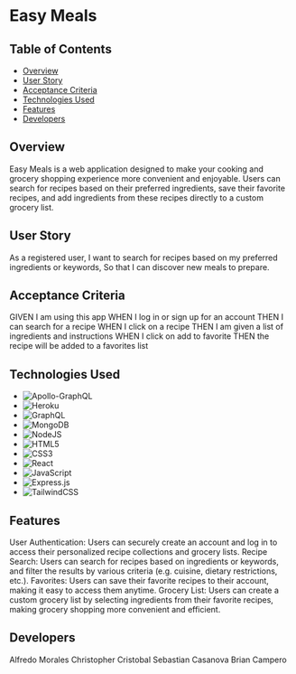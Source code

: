 # Easy Meals
## Table of Contents
- [Overview](#overview)
- [User Story](#user-story)
- [Acceptance Criteria](#acceptance-criteria)
- [Technologies Used](#technologies-used)
- [Features](#features)
- [Developers](#developers)
## Overview
Easy Meals is a web application designed to make your cooking and grocery shopping experience more convenient and enjoyable. Users can search for recipes based on their preferred ingredients, save their favorite recipes, and add ingredients from these recipes directly to a custom grocery list.
## User Story
As a registered user,
I want to search for recipes based on my preferred ingredients or keywords,
So that I can discover new meals to prepare.
## Acceptance Criteria
GIVEN I am using this app
WHEN I log in or sign up for an account
THEN I can search for a recipe
WHEN I click on a recipe
THEN I am given a list of ingredients and instructions
WHEN I click on add to favorite
THEN the recipe will be added to a favorites list
## Technologies Used
- ![Apollo-GraphQL](https://img.shields.io/badge/-ApolloGraphQL-311C87?style=for-the-badge&logo=apollo-graphql)
- ![Heroku](https://img.shields.io/badge/heroku-%23430098.svg?style=for-the-badge&logo=heroku&logoColor=white)
- ![GraphQL](https://img.shields.io/badge/-GraphQL-E10098?style=for-the-badge&logo=graphql&logoColor=white)
- ![MongoDB](https://img.shields.io/badge/MongoDB-%234ea94b.svg?style=for-the-badge&logo=mongodb&logoColor=white)
- ![NodeJS](https://img.shields.io/badge/node.js-6DA55F?style=for-the-badge&logo=node.js&logoColor=white)
- ![HTML5](https://img.shields.io/badge/html5-%23E34F26.svg?style=for-the-badge&logo=html5&logoColor=white)
- ![CSS3](https://img.shields.io/badge/css3-%231572B6.svg?style=for-the-badge&logo=css3&logoColor=white)
- ![React](https://img.shields.io/badge/react-%2320232a.svg?style=for-the-badge&logo=react&logoColor=%2361DAFB)
- ![JavaScript](https://img.shields.io/badge/javascript-%23323330.svg?style=for-the-badge&logo=javascript&logoColor=%23F7DF1E)
- ![Express.js](https://img.shields.io/badge/express.js-%23404d59.svg?style=for-the-badge&logo=express&logoColor=%2361DAFB)
- ![TailwindCSS](https://img.shields.io/badge/tailwindcss-%2338B2AC.svg?style=for-the-badge&logo=tailwind-css&logoColor=white)
## Features
User Authentication: Users can securely create an account and log in to access their personalized recipe collections and grocery lists.
Recipe Search: Users can search for recipes based on ingredients or keywords, and filter the results by various criteria (e.g. cuisine, dietary restrictions, etc.).
Favorites: Users can save their favorite recipes to their account, making it easy to access them anytime.
Grocery List: Users can create a custom grocery list by selecting ingredients from their favorite recipes, making grocery shopping more convenient and efficient.
## Developers
Alfredo Morales
Christopher Cristobal
Sebastian Casanova
Brian Campero